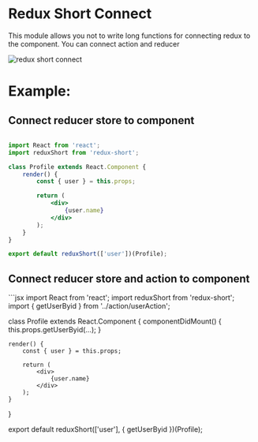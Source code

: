 <h1>Redux Short Connect</h1>

<p>This module allows you not to write long functions for connecting redux to the component. You can connect action and reducer</p>

<img src="https://lh3.googleusercontent.com/pT8VCPp8BkaWwF01ySZrnW8jHO0Hppn_8v4DIf_CZb3d9nyjOxqqKveikgHdNqHqFYHaUyUoRNRUxvIFTueaUCTa_U207svjXt9ZZKcQatbKVg9g-S_mZkzyjXg0xcnVa3IrhoAhvsoKL-IXE6zfVOpsme4OFXCd1KfLhPlpY44W2RJROC_RKLD3J3zVlJhzxwf-LRxXyXGmyMnMDpjmPzs7x_9r3Mn8NvzV8sREIIBMnwevuPrcbWx-mN45JQwKu-H3p-ULizO2I2-5UCrTizcyPQNHQr6Lfm8oXslto4-UvkDsnUHiS7wJWUVpybDuUOoIm-fzfO0P3JvbE8MueDNnOsjUkO_XgVkbyR-htB_LKeOWdgdqLjM2zgubz4VslgpgSVPsRsW4CnorrDdpjnVARh_K4qaDs9BpG9EiPceUjxMrhduWCDXqr6FBYOSb828LWwkmw7SZyhuWWnOXsjkluexrPLfTPCqJTDMkcVxuvj72wGxqePHeEXrfmZXiy3ktLo6gbNpaMeQTBPoOZDIqMhL2YVv0kQR_kMopi2eC8Fpsu6PyXls7WTPPU6LX_v5FyXPQCc3zw64P9zr_0FYwNtNcQxw_hErRQM0V0B01KhpY2LM0sMzQGIS0onZcLVJgj5xXsx7cVixqcgZcJiHigkQ5HPEzHcRvof3_2tciEqqtL9VR3zehN0BO=w1363-h551-no?authuser=0" alt="redux short connect"/>

# Example:


<h2>Connect reducer store to component</h2>

```jsx

import React from 'react';
import reduxShort from 'redux-short';

class Profile extends React.Component {
	render() {
		const { user } = this.props;

		return (
			<div>
				{user.name}
			</div>
		);
	}
}

export default reduxShort(['user'])(Profile);
```

<h2>Connect reducer store and action  to component</h2>
```jsx
import React from 'react';
import reduxShort from 'redux-short';
import { getUserByid } from '../action/userAction';

class Profile extends React.Component {
	componentDidMount() {
		this.props.getUserByid(...);
	}
	
	render() {
		const { user } = this.props;

		return (
			<div>
				{user.name}
			</div>
		);
	}
}

export default reduxShort(['user'], { getUserByid })(Profile);
```
